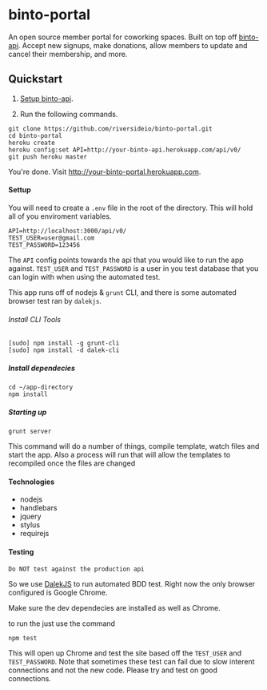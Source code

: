 # binto-portal

An open source member portal for coworking spaces. Built on top off [binto-api](http://github.com/riversideio/binto-api). Accept new signups, make donations, allow members to update and cancel their membership, and more.

## Quickstart

1. [Setup binto-api](https://github.com/riversideio/binto-api).

2. Run the following commands.

```
git clone https://github.com/riversideio/binto-portal.git
cd binto-portal
heroku create
heroku config:set API=http://your-binto-api.herokuapp.com/api/v0/
git push heroku master
```

You're done. Visit <http://your-binto-portal.herokuapp.com>. 

#### Settup

You will need to create a `.env` file in the root of the directory. This will hold all of you enviroment variables. 

```
API=http://localhost:3000/api/v0/
TEST_USER=user@gmail.com
TEST_PASSWORD=123456
```

The `API` config points towards the api that you would like to run the app against. `TEST_USER` and `TEST_PASSWORD` is a user in you test database that you can login with when using the automated test.

This app runs off of nodejs &  `grunt` CLI, and there is some automated browser test ran by `dalekjs`.

###### Install CLI Tools

```
[sudo] npm install -g grunt-cli
[sudo] npm install -d dalek-cli
```

##### Install dependecies

```
cd ~/app-directory
npm install
```

##### Starting up

```
grunt server
```

This command will do a number of things, compile template, watch files and start the app. Also a process will run that will allow the templates to recompiled once the files are changed

#### Technologies
- nodejs
- handlebars
- jquery
- stylus
- requirejs

#### Testing

`Do NOT test against the production api`

So we use [DalekJS](http://dalekjs.com/index.html) to run automated BDD test. Right now the only browser configured is Google Chrome.

Make sure the dev dependecies are installed as well as Chrome.

to run the just use the command

```
npm test
```

This will open up Chrome and test the site based off the `TEST_USER` and `TEST_PASSWORD`. Note that sometimes these test can fail due to slow interent connections and not the new code. Please try and test on good connections.
